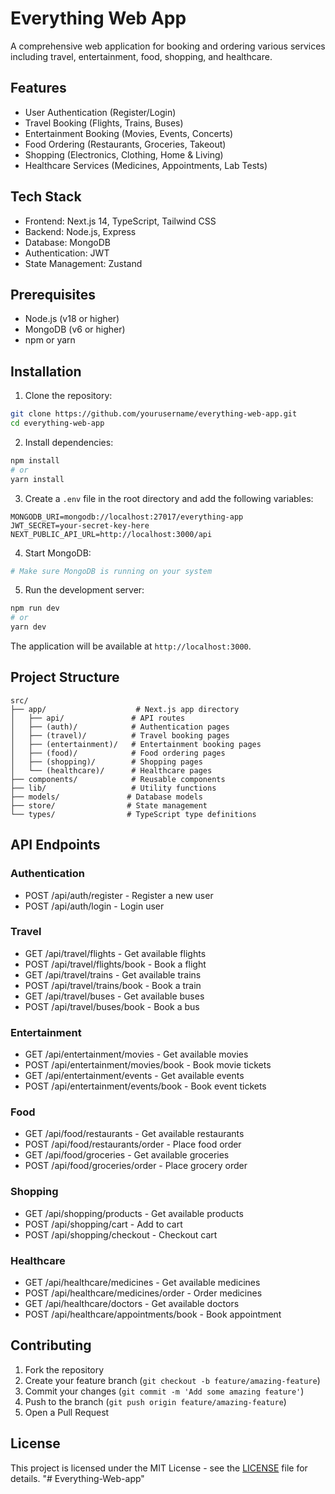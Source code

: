 # Everything Web App

A comprehensive web application for booking and ordering various services including travel, entertainment, food, shopping, and healthcare.

## Features

- User Authentication (Register/Login)
- Travel Booking (Flights, Trains, Buses)
- Entertainment Booking (Movies, Events, Concerts)
- Food Ordering (Restaurants, Groceries, Takeout)
- Shopping (Electronics, Clothing, Home & Living)
- Healthcare Services (Medicines, Appointments, Lab Tests)

## Tech Stack

- Frontend: Next.js 14, TypeScript, Tailwind CSS
- Backend: Node.js, Express
- Database: MongoDB
- Authentication: JWT
- State Management: Zustand

## Prerequisites

- Node.js (v18 or higher)
- MongoDB (v6 or higher)
- npm or yarn

## Installation

1. Clone the repository:
```bash
git clone https://github.com/yourusername/everything-web-app.git
cd everything-web-app
```

2. Install dependencies:
```bash
npm install
# or
yarn install
```

3. Create a `.env` file in the root directory and add the following variables:
```
MONGODB_URI=mongodb://localhost:27017/everything-app
JWT_SECRET=your-secret-key-here
NEXT_PUBLIC_API_URL=http://localhost:3000/api
```

4. Start MongoDB:
```bash
# Make sure MongoDB is running on your system
```

5. Run the development server:
```bash
npm run dev
# or
yarn dev
```

The application will be available at `http://localhost:3000`.

## Project Structure

```
src/
├── app/                    # Next.js app directory
│   ├── api/               # API routes
│   ├── (auth)/            # Authentication pages
│   ├── (travel)/          # Travel booking pages
│   ├── (entertainment)/   # Entertainment booking pages
│   ├── (food)/            # Food ordering pages
│   ├── (shopping)/        # Shopping pages
│   └── (healthcare)/      # Healthcare pages
├── components/            # Reusable components
├── lib/                   # Utility functions
├── models/               # Database models
├── store/                # State management
└── types/                # TypeScript type definitions
```

## API Endpoints

### Authentication
- POST /api/auth/register - Register a new user
- POST /api/auth/login - Login user

### Travel
- GET /api/travel/flights - Get available flights
- POST /api/travel/flights/book - Book a flight
- GET /api/travel/trains - Get available trains
- POST /api/travel/trains/book - Book a train
- GET /api/travel/buses - Get available buses
- POST /api/travel/buses/book - Book a bus

### Entertainment
- GET /api/entertainment/movies - Get available movies
- POST /api/entertainment/movies/book - Book movie tickets
- GET /api/entertainment/events - Get available events
- POST /api/entertainment/events/book - Book event tickets

### Food
- GET /api/food/restaurants - Get available restaurants
- POST /api/food/restaurants/order - Place food order
- GET /api/food/groceries - Get available groceries
- POST /api/food/groceries/order - Place grocery order

### Shopping
- GET /api/shopping/products - Get available products
- POST /api/shopping/cart - Add to cart
- POST /api/shopping/checkout - Checkout cart

### Healthcare
- GET /api/healthcare/medicines - Get available medicines
- POST /api/healthcare/medicines/order - Order medicines
- GET /api/healthcare/doctors - Get available doctors
- POST /api/healthcare/appointments/book - Book appointment

## Contributing

1. Fork the repository
2. Create your feature branch (`git checkout -b feature/amazing-feature`)
3. Commit your changes (`git commit -m 'Add some amazing feature'`)
4. Push to the branch (`git push origin feature/amazing-feature`)
5. Open a Pull Request

## License

This project is licensed under the MIT License - see the [LICENSE](LICENSE) file for details.
"# Everything-Web-app" 
